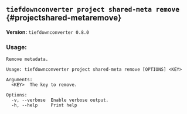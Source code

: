 ## `tiefdownconverter project shared-meta remove` {#projectshared-metaremove}

**Version:** `tiefdownconverter 0.8.0`

### Usage:
```
Remove metadata.

Usage: tiefdownconverter project shared-meta remove [OPTIONS] <KEY>

Arguments:
  <KEY>  The key to remove.

Options:
  -v, --verbose  Enable verbose output.
  -h, --help     Print help
```

